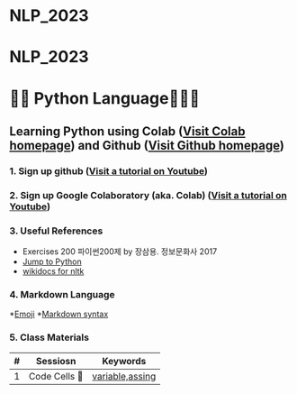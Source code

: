 # NLP_2023
# NLP_2023

# 🐹🍦 **Python Language**🐰🍒🌠

## **Learning Python** using **Colab** ([Visit Colab homepage](https://colab.research.google.com/?utm_source=scs-index)) and **Github** ([Visit Github homepage](https://github.com/))

### **1. Sign up github** ([Visit a tutorial on Youtube](https://www.youtube.com/watch?v=c-NikCpec7U))
### **2. Sign up Google Colaboratory** (aka. Colab) ([Visit a tutorial on Youtube](https://www.youtube.com/watch?v=2X_EU18OeYM))

### **3. Useful References**
- Exercises 200 파이썬200제 by 장삼용. 정보문화사 2017
- [Jump to Python](https://wikidocs.net/book/1)
- [wikidocs for nltk](https://wikidocs.net/21667)

### **4. Markdown Language**
*[Emoji](https://gist.github.com/rxaviers/7360908)
*[Markdown syntax](https://www.markdownguide.org/basic-syntax/)




### **5. Class Materials**

|# |Sessiosn |Keywords |
|:--:|:--: |:--: |
|1|Code Cells 🍒|[variable,assing](https://github.com/lje5149/NLP_2023/blob/main/1_CodeCells_Basic.ipynb)|
